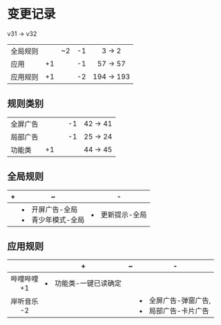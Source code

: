 # 变更记录

v31 -> v32

||||||
|-|:-:|:-:|:-:|:-:|
|全局规则||~2|-1|3 -> 2|
|应用|+1||-1|57 -> 57|
|应用规则|+1||-2|194 -> 193|

## 规则类别

||||||
|-|:-:|:-:|:-:|:-:|
|全屏广告|||-1|42 -> 41|
|局部广告|||-1|25 -> 24|
|功能类|+1|||44 -> 45|

## 全局规则

|+|~|-|
|-|-|-|
||<li>开屏广告-全局<li>青少年模式-全局|<li>更新提示-全局|

## 应用规则

||+|~|-|
|:-:|-|-|-|
|哔哩哔哩<br>+1|<li>功能类-一键已读确定|||
|岸听音乐<br>-2|||<li>全屏广告-弹窗广告,<li>局部广告-卡片广告|
